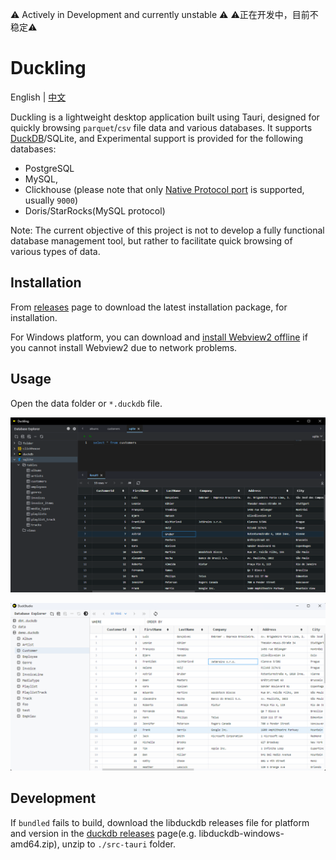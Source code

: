 ⚠️ Actively in Development and currently unstable ⚠️
⚠️正在开发中，目前不稳定⚠️

# Duckling

English | [中文](./README.zh.md)

Duckling is a lightweight desktop application built using Tauri, designed for quickly browsing `parquet`/`csv` file data and various databases.
It supports [DuckDB](https://github.com/duckdb/duckdb)/SQLite, and Experimental support is provided for the following databases:

- PostgreSQL
- MySQL,
- Clickhouse (please note that only [Native Protocol port](https://clickhouse.com/docs/en/guides/sre/network-ports) is supported, usually `9000`)
- Doris/StarRocks(MySQL protocol)

Note: The current objective of this project is not to develop a fully functional database management tool, but rather to facilitate quick browsing of various types of data.

## Installation

From [releases](https://github.com/l1xnan/Duckling/releases) page to download the latest installation package, for
installation.

For Windows platform, you can download
and [install Webview2 offline]((https://developer.microsoft.com/en-us/microsoft-edge/webview2/#download-section)) if you
cannot install Webview2 due to network problems.

## Usage

Open the data folder or `*.duckdb` file.

![screenshot-dark](./assets/screenshot-dark.png)

![screenshot](./assets/screenshot.png)

## Development

If `bundled` fails to build, download the libduckdb releases file for platform and version
in the [duckdb releases](https://github.com/duckdb/duckdb/releases) page(e.g. libduckdb-windows-amd64.zip), unzip to `./src-tauri` folder.
